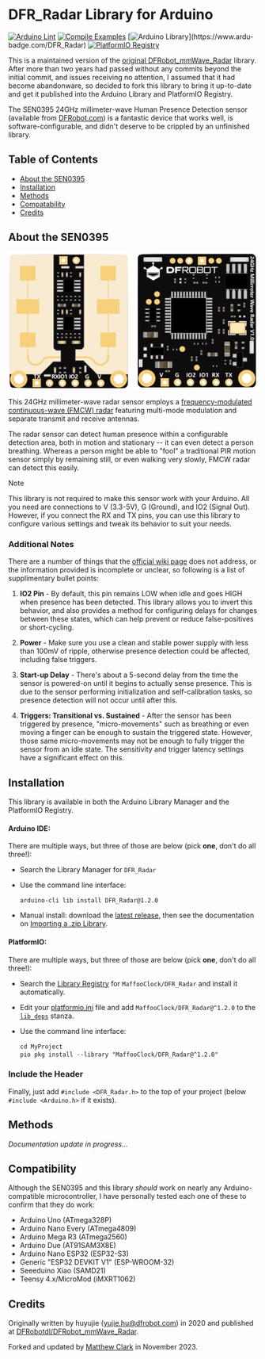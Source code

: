 # DFR_Radar Library for Arduino

[![Arduino Lint](https://github.com/MaffooClock/DFR_Radar/actions/workflows/check-arduino.yml/badge.svg)](https://github.com/MaffooClock/DFR_Radar/actions/workflows/check-arduino.yml)  [![Compile Examples](https://github.com/MaffooClock/DFR_Radar/actions/workflows/compile-examples.yml/badge.svg)](https://github.com/MaffooClock/DFR_Radar/actions/workflows/compile-examples.yml)  [![Arduino Library](https://www.ardu-badge.com/badge/DFR_Radar.svg?)](https://www.ardu-badge.com/DFR_Radar)  [![PlatformIO Registry](https://badges.registry.platformio.org/packages/maffooclock/library/DFR_Radar.svg)](https://registry.platformio.org/libraries/maffooclock/DFR_Radar)

This is a maintained version of the [original DFRobot_mmWave_Radar](https://github.com/DFRobotdl/DFRobot_mmWave_Radar) library.  After more than two years had passed without any commits beyond the initial commit, and issues receiving no attention, I assumed that it had become abandonware, so decided to fork this library to bring it up-to-date and get it published into the Arduino Library and PlatformIO Registry.

The SEN0395 24GHz millimeter-wave Human Presence Detection sensor (available from [DFRobot.com](https://www.dfrobot.com/product-2282.html)) is a fantastic device that works well, is software-configurable, and didn't deserve to be crippled by an unfinished library.


## Table of Contents

* [About the SEN0395](#about-the-sen0395)
* [Installation](#installation)
* [Methods](#methods)
* [Compatability](#compatability)
* [Credits](#credits)


## About the SEN0395

![Front and back of DFRobot SEN0395 module](.github/photos/SEN0395.png)

This 24GHz millimeter-wave radar sensor employs a [frequency-modulated continuous-wave (FMCW) radar](https://en.wikipedia.org/wiki/Continuous-wave_radar#Modulated_continuous-wave) featuring multi-mode modulation and separate transmit and receive antennas.

The radar sensor can detect human presence within a configurable detection area, both in motion and stationary -- it can even detect a person breathing.  Whereas a person might be able to "fool" a traditional PIR motion sensor simply by remaining still, or even walking very slowly, FMCW radar can detect this easily.

> [!NOTE]
> This library is not required to make this sensor work with your Arduino.  All you need are connections to V (3.3-5V), G (Ground), and IO2 (Signal Out).  However, if you connect the RX and TX pins, you can use this library to configure various settings and tweak its behavior to suit your needs.


### Additional Notes

There are a number of things that the [official wiki page](https://wiki.dfrobot.com/mmWave_Radar_Human_Presence_Detection_SKU_SEN0395) does not address, or the information provided is incomplete or unclear, so following is a list of supplimentary bullet points:

 1. **IO2 Pin** - By default, this pin remains LOW when idle and goes HIGH when presence has been detected.  This library allows you to invert this behavior, and also provides a method for configuring delays for changes between these states, which can help prevent or reduce false-positives or short-cycling.

 2. **Power** - Make sure you use a clean and stable power supply with less than 100mV of ripple, otherwise presence detection could be affected, including false triggers.

 3. **Start-up Delay** - There's about a 5-second delay from the time the sensor is powered-on until it begins to actually sense presence.  This is due to the sensor performing initialization and self-calibration tasks, so presence detection will not occur until after this.

 4. **Triggers: Transitional vs. Sustained** - After the sensor has been triggered by presence, "micro-movements" such as breathing or even moving a finger can be enough to sustain the triggered state.  However, those same micro-movements may not be enough to fully trigger the sensor from an idle state.  The sensitivity and trigger latency settings have a significant effect on this.


## Installation

This library is available in both the Arduino Library Manager and the PlatformIO Registry.


#### Arduino IDE:

There are multiple ways, but three of those are below (pick **one**, don't do all three!):

 - Search the Library Manager for `DFR_Radar`

 - Use the command line interface:
   ```shell
   arduino-cli lib install DFR_Radar@1.2.0
   ```

 -  Manual install: download the [latest release](https://github.com/MaffooClock/DFR_Radar/releases/latest), then see the documentation on [Importing a .zip Library](https://docs.arduino.cc/software/ide-v1/tutorials/installing-libraries#importing-a-zip-library).


#### PlatformIO:

There are multiple ways, but three of those are below (pick **one**, don't do all three!):

 - Search the [Library Registry](https://registry.platformio.org/search?t=library) for `MaffooClock/DFR_Radar` and install it automatically.

 - Edit your [platformio.ini](https://docs.platformio.org/en/latest/projectconf/index.html) file and add `MaffooClock/DFR_Radar@^1.2.0` to the [`lib_deps`](https://docs.platformio.org/en/latest/projectconf/sections/env/options/library/lib_deps.html) stanza.

 - Use the command line interface:
   ```shell
   cd MyProject
   pio pkg install --library "MaffooClock/DFR_Radar@^1.2.0"
   ```


### Include the Header

Finally, just add `#include <DFR_Radar.h>` to the top of your project (below `#include <Arduino.h>` if it exists).


## Methods

_Documentation update in progress..._


## Compatibility

Although the SEN0395 and this library _should_ work on nearly any Arduino-compatible microcontroller, I have personally tested each one of these to confirm that they do work:

 * Arduino Uno (ATmega328P)
 * Arduino Nano Every (ATmega4809)
 * Arduino Mega R3 (ATmega2560)
 * Arduino Due (AT91SAM3X8E)
 * Arduino Nano ESP32 (ESP32-S3)
 * Generic "ESP32 DEVKIT V1" (ESP-WROOM-32)
 * Seeeduino Xiao (SAMD21)
 * Teensy 4.x/MicroMod (iMXRT1062)


## Credits

Originally written by huyujie (yujie.hu@dfrobot.com) in 2020 and published at [DFRobotdl/DFRobot_mmWave_Radar](https://github.com/DFRobotdl/DFRobot_mmWave_Radar).

Forked and updated by [Matthew Clark](https://github.com/MaffooClock) in November 2023.

